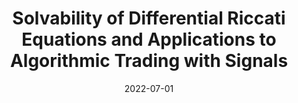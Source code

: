 ---
title: "Solvability of Differential Riccati Equations and Applications to Algorithmic Trading with Signals"
collection: publications
permalink: /publication/solvability_riccati
excerpt: #'This paper is about the number 3. The number 4 is left for future work.'
date: 2022-07-01
venue: 'Applied Mathematical Finance'
paperurl: 'https://www.tandfonline.com/doi/abs/10.1080/1350486X.2023.2241130'
citation: ' Fayçal Drissi (2022) Solvability of Differential Riccati Equations and Applications to Algorithmic Trading with Signals, Applied Mathematical Finance, 29:6, 457-493, DOI: 10.1080/1350486X.2023.2241130 '
---